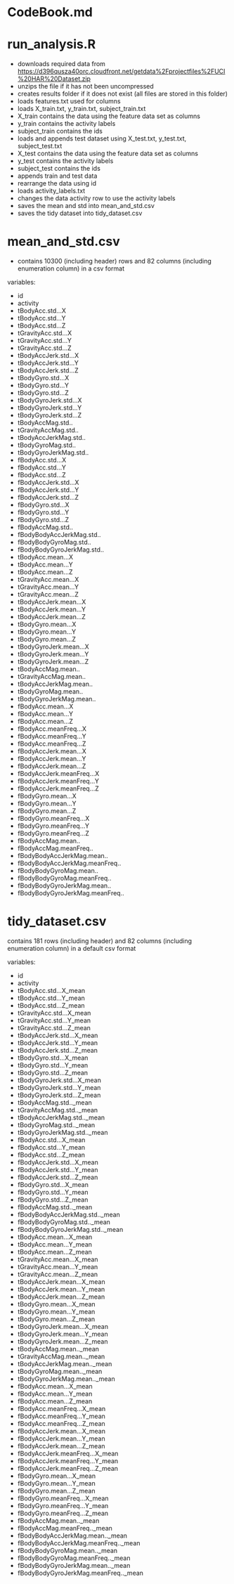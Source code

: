 # CodeBook.md

# run_analysis.R 

* downloads required data from https://d396qusza40orc.cloudfront.net/getdata%2Fprojectfiles%2FUCI%20HAR%20Dataset.zip
* unzips the file if it has not been uncompressed
* creates results folder if it does not exist (all files are stored in this folder)
* loads features.txt used for columns
* loads X_train.txt, y_train.txt, subject_train.txt
* X_train contains the data using the feature data set as columns
* y_train contains the activity labels
* subject_train contains the ids
* loads and appends test dataset using X_test.txt, y_test.txt, subject_test.txt
* X_test contains the data using the feature data set as columns
* y_test contains the activity labels
* subject_test contains the ids
* appends train and test data
* rearrange the data using id
* loads activity_labels.txt
* changes the data activity row to use the activity labels
* saves the mean and std into mean_and_std.csv
* saves the tidy dataset into tidy_dataset.csv

# mean_and_std.csv

* contains 10300 (including header) rows and 82 columns (including enumeration column) in a csv format

variables:
*  id	
*  activity	
*  tBodyAcc.std...X	
*  tBodyAcc.std...Y	
*  tBodyAcc.std...Z	
*  tGravityAcc.std...X	
*  tGravityAcc.std...Y	
*  tGravityAcc.std...Z	
*  tBodyAccJerk.std...X	
*  tBodyAccJerk.std...Y	
*  tBodyAccJerk.std...Z	
*  tBodyGyro.std...X	
*  tBodyGyro.std...Y	
*  tBodyGyro.std...Z	
*  tBodyGyroJerk.std...X	
*  tBodyGyroJerk.std...Y	
*  tBodyGyroJerk.std...Z	
*  tBodyAccMag.std..	
*  tGravityAccMag.std..	
*  tBodyAccJerkMag.std..	
*  tBodyGyroMag.std..	
*  tBodyGyroJerkMag.std..	
*  fBodyAcc.std...X	
*  fBodyAcc.std...Y	
*  fBodyAcc.std...Z	
*  fBodyAccJerk.std...X	
*  fBodyAccJerk.std...Y	
*  fBodyAccJerk.std...Z	
*  fBodyGyro.std...X	
*  fBodyGyro.std...Y	
*  fBodyGyro.std...Z	
*  fBodyAccMag.std..	
*  fBodyBodyAccJerkMag.std..	
*  fBodyBodyGyroMag.std..	
*  fBodyBodyGyroJerkMag.std..	
*  tBodyAcc.mean...X	
*  tBodyAcc.mean...Y	
*  tBodyAcc.mean...Z	
*  tGravityAcc.mean...X	
*  tGravityAcc.mean...Y	
*  tGravityAcc.mean...Z	
*  tBodyAccJerk.mean...X	
*  tBodyAccJerk.mean...Y	
*  tBodyAccJerk.mean...Z	
*  tBodyGyro.mean...X	
*  tBodyGyro.mean...Y	
*  tBodyGyro.mean...Z	
*  tBodyGyroJerk.mean...X	
*  tBodyGyroJerk.mean...Y	
*  tBodyGyroJerk.mean...Z	
*  tBodyAccMag.mean..	
*  tGravityAccMag.mean..	
*  tBodyAccJerkMag.mean..	
*  tBodyGyroMag.mean..	
*  tBodyGyroJerkMag.mean..	
*  fBodyAcc.mean...X	
*  fBodyAcc.mean...Y	
*  fBodyAcc.mean...Z	
*  fBodyAcc.meanFreq...X	
*  fBodyAcc.meanFreq...Y	
*  fBodyAcc.meanFreq...Z	
*  fBodyAccJerk.mean...X	
*  fBodyAccJerk.mean...Y	
*  fBodyAccJerk.mean...Z	
*  fBodyAccJerk.meanFreq...X	
*  fBodyAccJerk.meanFreq...Y	
*  fBodyAccJerk.meanFreq...Z	
*  fBodyGyro.mean...X	
*  fBodyGyro.mean...Y	
*  fBodyGyro.mean...Z	
*  fBodyGyro.meanFreq...X	
*  fBodyGyro.meanFreq...Y	
*  fBodyGyro.meanFreq...Z	
*  fBodyAccMag.mean..	
*  fBodyAccMag.meanFreq..	
*  fBodyBodyAccJerkMag.mean..	
*  fBodyBodyAccJerkMag.meanFreq..	
*  fBodyBodyGyroMag.mean..	
*  fBodyBodyGyroMag.meanFreq..	
*  fBodyBodyGyroJerkMag.mean..	
*  fBodyBodyGyroJerkMag.meanFreq..

# tidy_dataset.csv
contains 181 rows (including header) and 82 columns (including enumeration column) in a default csv format

variables:
*  id	
*  activity	
*  tBodyAcc.std...X_mean	
*  tBodyAcc.std...Y_mean	
*  tBodyAcc.std...Z_mean	
*  tGravityAcc.std...X_mean	
*  tGravityAcc.std...Y_mean	
*  tGravityAcc.std...Z_mean	
*  tBodyAccJerk.std...X_mean	
*  tBodyAccJerk.std...Y_mean	
*  tBodyAccJerk.std...Z_mean	
*  tBodyGyro.std...X_mean	
*  tBodyGyro.std...Y_mean	
*  tBodyGyro.std...Z_mean	
*  tBodyGyroJerk.std...X_mean	
*  tBodyGyroJerk.std...Y_mean	
*  tBodyGyroJerk.std...Z_mean	
*  tBodyAccMag.std.._mean	
*  tGravityAccMag.std.._mean	
*  tBodyAccJerkMag.std.._mean	
*  tBodyGyroMag.std.._mean	
*  tBodyGyroJerkMag.std.._mean	
*  fBodyAcc.std...X_mean	
*  fBodyAcc.std...Y_mean	
*  fBodyAcc.std...Z_mean	
*  fBodyAccJerk.std...X_mean	
*  fBodyAccJerk.std...Y_mean	
*  fBodyAccJerk.std...Z_mean	
*  fBodyGyro.std...X_mean	
*  fBodyGyro.std...Y_mean	
*  fBodyGyro.std...Z_mean	
*  fBodyAccMag.std.._mean	
*  fBodyBodyAccJerkMag.std.._mean	
*  fBodyBodyGyroMag.std.._mean	
*  fBodyBodyGyroJerkMag.std.._mean	
*  tBodyAcc.mean...X_mean	
*  tBodyAcc.mean...Y_mean	
*  tBodyAcc.mean...Z_mean	
*  tGravityAcc.mean...X_mean	
*  tGravityAcc.mean...Y_mean	
*  tGravityAcc.mean...Z_mean	
*  tBodyAccJerk.mean...X_mean	
*  tBodyAccJerk.mean...Y_mean	
*  tBodyAccJerk.mean...Z_mean	
*  tBodyGyro.mean...X_mean	
*  tBodyGyro.mean...Y_mean	
*  tBodyGyro.mean...Z_mean	
*  tBodyGyroJerk.mean...X_mean	
*  tBodyGyroJerk.mean...Y_mean	
*  tBodyGyroJerk.mean...Z_mean	
*  tBodyAccMag.mean.._mean	
*  tGravityAccMag.mean.._mean	
*  tBodyAccJerkMag.mean.._mean	
*  tBodyGyroMag.mean.._mean	
*  tBodyGyroJerkMag.mean.._mean	
*  fBodyAcc.mean...X_mean	
*  fBodyAcc.mean...Y_mean	
*  fBodyAcc.mean...Z_mean	
*  fBodyAcc.meanFreq...X_mean	
*  fBodyAcc.meanFreq...Y_mean	
*  fBodyAcc.meanFreq...Z_mean	
*  fBodyAccJerk.mean...X_mean	
*  fBodyAccJerk.mean...Y_mean	
*  fBodyAccJerk.mean...Z_mean	
*  fBodyAccJerk.meanFreq...X_mean	
*  fBodyAccJerk.meanFreq...Y_mean	
*  fBodyAccJerk.meanFreq...Z_mean	
*  fBodyGyro.mean...X_mean	
*  fBodyGyro.mean...Y_mean	
*  fBodyGyro.mean...Z_mean	
*  fBodyGyro.meanFreq...X_mean	
*  fBodyGyro.meanFreq...Y_mean	
*  fBodyGyro.meanFreq...Z_mean	
*  fBodyAccMag.mean.._mean	
*  fBodyAccMag.meanFreq.._mean	
*  fBodyBodyAccJerkMag.mean.._mean	
*  fBodyBodyAccJerkMag.meanFreq.._mean	
*  fBodyBodyGyroMag.mean.._mean	
*  fBodyBodyGyroMag.meanFreq.._mean	
*  fBodyBodyGyroJerkMag.mean.._mean	
*  fBodyBodyGyroJerkMag.meanFreq.._mean